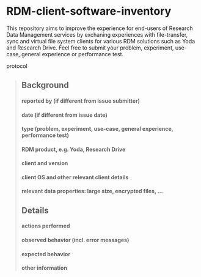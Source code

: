# RDM-client-software-inventory

This repository aims to improve the experience for end-users of Research Data Management services by exchaning experiences with file-transfer, sync and virtual file system clients for various RDM solutions such as Yoda and Research Drive. Feel free to submit your problem, experiment, use-case, general experience or performance test.

protocol

> ## Background
>
> #### reported by (if different from issue submitter)
> 
> #### date (if different from issue date)
> 
> #### type (problem, experiment, use-case, general experience, performance test)
> 
> #### RDM product, e.g. Yoda, Research Drive
> 
> #### client and version
> 
> #### client OS and other relevant client details
> 
> #### relevant data properties: large size, encrypted files, ...
> 
> ## Details
> 
> #### actions performed
> 
> #### observed behavior (incl. error messages)
> 
> #### expected behavior
> 
> #### other information

